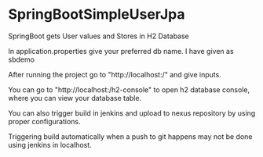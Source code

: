# SpringBootSimpleUserJpa
SpringBoot gets User values and Stores in H2 Database

In application.properties give your preferred db name. I have given as sbdemo

After running the project go to "http://localhost:<yourportnumber>/" and give inputs.

You can go to "http://localhost:<yourportnumber>/h2-console" to open h2 database console, where you can view your database table.
  
You can also trigger build  in jenkins and upload to nexus repository by using proper configurations.

Triggering build automatically when a push to git happens may not be done using jenkins in localhost.
